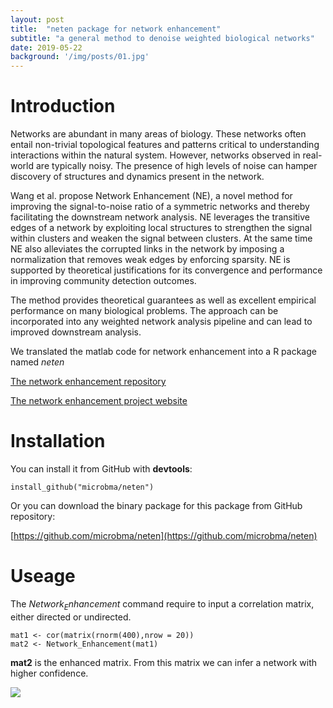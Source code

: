 ```yaml
---
layout: post
title:  "neten package for network enhancement"
subtitle: "a general method to denoise weighted biological networks"
date: 2019-05-22  
background: '/img/posts/01.jpg'
---
```

   

# Introduction

Networks are abundant in many areas of biology. These networks often entail non-trivial topological features and patterns critical to understanding interactions within the natural system. However, networks observed in real-world are typically noisy. The presence of high levels of noise can hamper discovery of structures and dynamics present in the network.

Wang et al. propose Network Enhancement (NE), a novel method for improving the signal-to-noise ratio of a symmetric networks and thereby facilitating the downstream network analysis. NE leverages the transitive edges of a network by exploiting local structures to strengthen the signal within clusters and weaken the signal between clusters. At the same time NE also alleviates the corrupted links in the network by imposing a normalization that removes weak edges by enforcing sparsity. NE is supported by theoretical justifications for its convergence and performance in improving community detection outcomes.

The method provides theoretical guarantees as well as excellent empirical performance on many biological problems. The approach can be incorporated into any weighted network analysis pipeline and can lead to improved downstream analysis.

We translated the matlab code for network enhancement into a R package named $neten$

[The network enhancement repository](https://github.com/wangboyunze/Network_Enhancement)

[The network enhancement project website](http://snap.stanford.edu/ne)

# Installation

You can install it from GitHub with **devtools**:

```
install_github("microbma/neten")
```

Or you can download the binary package for this package from GitHub repository:

[https://github.com/microbma/neten](https://github.com/microbma/neten)

# Useage

The $Network_Enhancement$ command require to input a correlation matrix, either directed or undirected.

```
mat1 <- cor(matrix(rnorm(400),nrow = 20))
mat2 <- Network_Enhancement(mat1)
```

**mat2** is the enhanced matrix. From this matrix we can infer a network with higher confidence.

![](http://microbma.github.io/img/posts/test.jpg)



